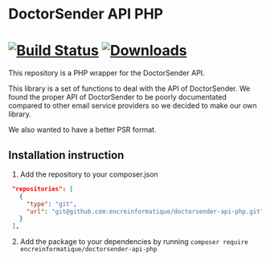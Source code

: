 # DoctorSender API PHP
[![Build Status](https://travis-ci.org/encreinformatique/doctorsender-api-php.svg?branch=master)](https://travis-ci.org/encreinformatique/doctorsender-api-php)
[![Downloads](https://img.shields.io/packagist/dt/encreinformatique/doctorsender-api-php.svg)](https://packagist.org/packages/encreinformatique/doctorsender-api-php)
====================
This repository is a PHP wrapper for the DoctorSender API.

This library is a set of functions to deal with the API of DoctorSender.
We found the proper API of DoctorSender to be poorly documentated compared to other email service providers so we decided to make our own library.

We also wanted to have a better PSR format.

Installation instruction
------------------------
1. Add the repository to your composer.json
```json
 "repositories": [
   {
     "type": "git",
     "url": "git@github.com:encreinformatique/doctorsender-api-php.git"
   }
 ],
```

2. Add the package to your dependencies by running
`composer require encreinformatique/doctorsender-api-php`
